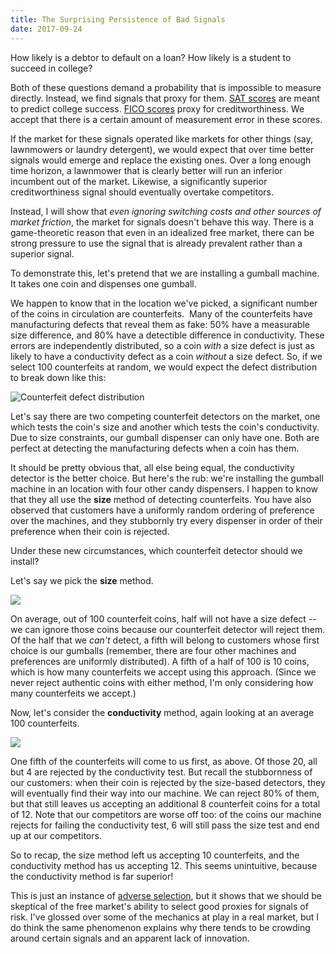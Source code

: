 ```yaml
---
title: The Surprising Persistence of Bad Signals
date: 2017-09-24
---
```

How likely is a debtor to default on a loan? How likely is a student to succeed in college?

Both of these questions demand a probability that is impossible to measure directly. Instead, we find signals that proxy for them. [SAT scores](https://en.wikipedia.org/wiki/SAT) are meant to predict college success. [FICO scores](https://en.wikipedia.org/wiki/Credit_score_in_the_United_States#FICO_score) proxy for creditworthiness. We accept that there is a certain amount of measurement error in these scores.

If the market for these signals operated like markets for other things (say, lawnmowers or laundry detergent), we would expect that over time better signals would emerge and replace the existing ones. Over a long enough time horizon, a lawnmower that is clearly better will run an inferior incumbent out of the market. Likewise, a significantly superior creditworthiness signal should eventually overtake competitors.

Instead, I will show that *even ignoring switching costs and other sources of market friction*, the market for signals doesn't behave this way. There is a game-theoretic reason that even in an idealized free market, there can be strong pressure to use the signal that is already prevalent rather than a superior signal.

To demonstrate this, let's pretend that we are installing a gumball machine. It takes one coin and dispenses one gumball.

We happen to know that in the location we've picked, a significant number of the coins in circulation are counterfeits.  Many of the counterfeits have manufacturing defects that reveal them as fake: 50% have a measurable size difference, and 80% have a detectible difference in conductivity. These errors are independently distributed, so a coin *with* a size defect is just as likely to have a conductivity defect as a coin *without* a size defect. So, if we select 100 counterfeits at random, we would expect the defect distribution to break down like this:


<img src="/images/bad_signals/coin_distribution.png" style="display: block; margin: auto;" alt="Counterfeit defect distribution">


Let's say there are two competing counterfeit detectors on the market, one which tests the coin's size and another which tests the coin's conductivity. Due to size constraints, our gumball dispenser can only have one. Both are perfect at detecting the manufacturing defects when a coin has them.

It should be pretty obvious that, all else being equal, the conductivity detector is the better choice. But here's the rub: we're installing the gumball machine in an location with four other candy dispensers. I happen to know that they all use the **size** method of detecting counterfeits. You have also observed that customers have a uniformly random ordering of preference over the machines, and they stubbornly try every dispenser in order of their preference when their coin is rejected.

Under these new circumstances, which counterfeit detector should we install?

Let's say we pick the **size** method.


<img src="/images/bad_signals/size_method.png" style="display: block; margin: auto;">


On average, out of 100 counterfeit coins, half will not have a size defect -- we can ignore those coins because our counterfeit detector will reject them. Of the half that we *can't* detect, a fifth will belong to customers whose first choice is our gumballs (remember, there are four other machines and preferences are uniformly distributed). A fifth of a half of 100 is 10 coins, which is how many counterfeits we accept using this approach. (Since we never reject authentic coins with either method, I'm only considering how many counterfeits we accept.)

Now, let's consider the **conductivity** method, again looking at an average 100 counterfeits.
 

<img src="/images/bad_signals/conduct_method.png" style="display: block; margin: auto;">


One fifth of the counterfeits will come to us first, as above. Of those 20, all but 4 are rejected by the conductivity test. But recall the stubbornness of our customers: when their coin is rejected by the size-based detectors, they will eventually find their way into our machine. We can reject 80% of them, but that still leaves us accepting an additional 8 counterfeit coins for a total of 12. Note that our competitors are worse off too: of the coins our machine rejects for failing the conductivity test, 6 will still pass the size test and end up at our competitors.

So to recap, the size method left us accepting 10 counterfeits, and the conductivity method has us accepting 12. This seems unintuitive, because the conductivity method is far superior!

This is just an instance of [adverse selection](https://en.wikipedia.org/wiki/Adverse_selection), but it shows that we should be skeptical of the free market's ability to select good proxies for signals of risk. I've glossed over some of the mechanics at play in a real market, but I do think the same phenomenon explains why there tends to be crowding around certain signals and an apparent lack of innovation.